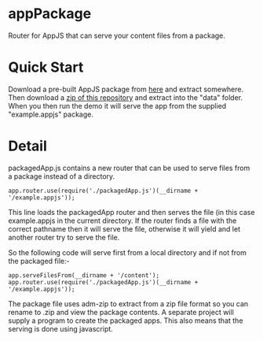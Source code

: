 appPackage
==========

Router for AppJS that can serve your content files from a package.

Quick Start
===========
Download a pre-built AppJS package from [here](http://dists.appjs.org/) and extract somewhere. 
Then download a [zip of this repository](https://github.com/sihorton/appPackage/zipball/master) and extract into the "data" folder. 
When you then run the demo it will serve the app from the supplied "example.appjs" package.

Detail
======
packagedApp.js contains a new router that can be used to serve files from a package instead of a directory.

    app.router.use(require('./packagedApp.js')(__dirname + '/example.appjs'));

This line loads the packagedApp router and then serves the file (in this case example.appjs in the current directory.
If the router finds a file with the correct pathname then it will serve the file, otherwise it will yield and let another router try to serve the file.

So the following code will serve first from a local directory and if not from the packaged file:-

    app.serveFilesFrom(__dirname + '/content');
    app.router.use(require('./packagedApp.js')(__dirname + '/example.appjs'));

The package file uses adm-zip to extract from a zip file format so you can rename to .zip and view the package contents. A separate project will
supply a program to create the packaged apps. This also means that the serving is done using javascript.


